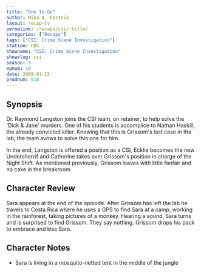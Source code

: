 ```yaml
---
title: "One To Go"
author: Mika A. Epstein
layout: recap-tv
permalink: /recaps/csi/:title/
categories: ["Recaps"]
tags: ["CSI: Crime Scene Investigation"]
station: CBS
showname: "CSI: Crime Scene Investigation"
showslug: csi
season: 9
epnum: 10  
date: 2009-01-15
prodnum: 910  
---
```


## Synopsis

Dr. Raymond Langston joins the CSI team, on retainer, to help solve the 'Dick & Jane' murders. One of his students is accomplice to Nathan Haskill, the already convicted killer. Knowing that this is Grissom's last case in the lab, the team avows to solve this one for him.

In the end, Langston is offered a position as a CSI, Ecklie becomes the new Undersherrif and Catherine takes over Grissom's position in charge of the Night Shift. As mentioned previously, Grissom leaves with little fanfair and no cake in the breakroom

## Character Review

Sara appears at the end of the episode. After Grissom has left the lab he travels to Costa Rica where he uses a GPS to find Sara at a camp, working in the rainforest, taking pictures of a monkey. Hearing a sound, Sara turns and is surprised to find Grissom. They say nothing. Grissom drops his pack to embrace and kiss Sara.

## Character Notes

* Sara is living in a mosquito-netted tent in the middle of the jungle
